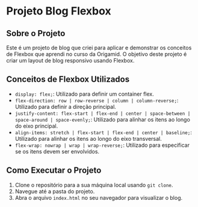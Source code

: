 # Projeto Blog Flexbox

## Sobre o Projeto

Este é um projeto de blog que criei para aplicar e demonstrar os conceitos de Flexbox que aprendi no curso da Origamid. O objetivo deste projeto é criar um layout de blog responsivo usando Flexbox.

## Conceitos de Flexbox Utilizados

- `display: flex;`: Utilizado para definir um container flex.
- `flex-direction: row | row-reverse | column | column-reverse;`: Utilizado para definir a direção principal.
- `justify-content: flex-start | flex-end | center | space-between | space-around | space-evenly;`: Utilizado para alinhar os itens ao longo do eixo principal.
- `align-items: stretch | flex-start | flex-end | center | baseline;`: Utilizado para alinhar os itens ao longo do eixo transversal.
- `flex-wrap: nowrap | wrap | wrap-reverse;`: Utilizado para especificar se os itens devem ser envolvidos.

## Como Executar o Projeto

1. Clone o repositório para a sua máquina local usando `git clone`.
2. Navegue até a pasta do projeto.
3. Abra o arquivo `index.html` no seu navegador para visualizar o blog.

